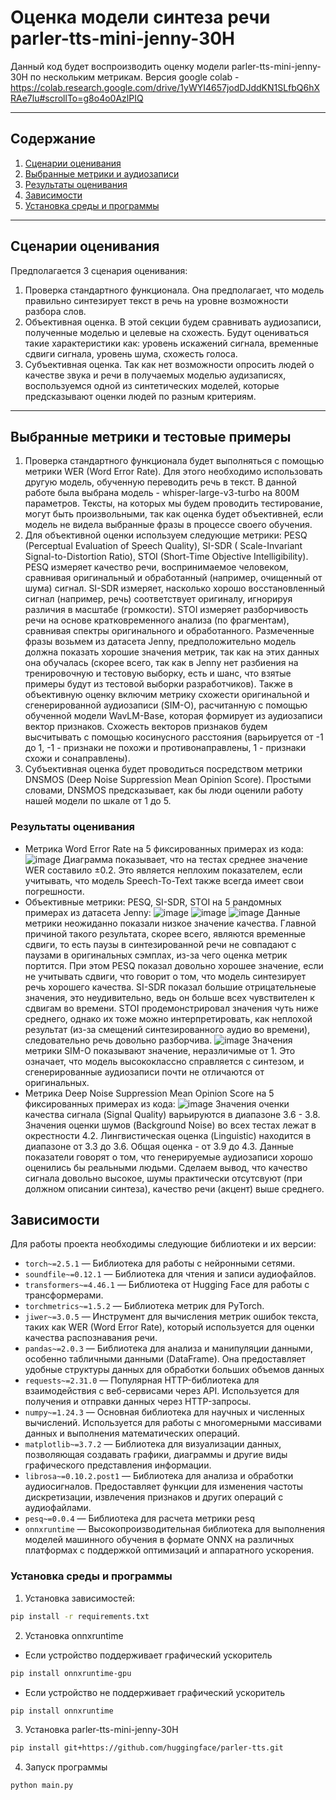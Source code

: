 # Оценка модели синтеза речи parler-tts-mini-jenny-30H

Данный код будет воспроизводить оценку модели parler-tts-mini-jenny-30H по нескольким метрикам. Версия google
colab - https://colab.research.google.com/drive/1yWYI4657jodDJddKN1SLfbQ6hXRAe7lu#scrollTo=g8o4o0AzlPIQ

---

## Содержание

1. [Сценарии оценивания](#сценарии-оценивания)
2. [Выбранные метрики и аудиозаписи](#установка)
3. [Результаты оценивания](#результаты-оценивания)
4. [Зависимости](#зависимости)
5. [Установка среды и программы](#установка-среды-и-программы)

---

## Сценарии оценивания

Предполагается 3 сценария оценивания:

1) Проверка стандартного функционала. Она предполагает, что модель правильно синтезирует текст в речь на уровне
   возможности разбора слов.
2) Объективная оценка. В этой секции будем сравнивать аудиозаписи, полученные моделью и целевые на схожесть. Будут
   оцениваться такие характеристики как: уровень искажений сигнала, временные сдвиги сигнала, уровень шума, схожесть
   голоса.
3) Субъективная оценка. Так как нет возможности опросить людей о качестве звука и речи в получаемых моделью аудизаписях,
   воспользуемся одной из синтетических моделей, которые предсказывают оценки людей по разным критериям.

---

## Выбранные метрики и тестовые примеры

1. Проверка стандартного функционала будет выполняться с помощью метрики WER (Word Error Rate). Для этого необходимо
   использовать другую модель, обученную переводить речь в текст. В данной работе была выбрана модель -
   whisper-large-v3-turbo на 800M параметров. Тексты, на которых мы будем проводить тестирование, могут быть
   произвольными, так как
   оценка будет объективней, если модель не видела выбранные фразы в процессе своего обучения.
2. Для объективной оценки используем следующие метрики: PESQ (Perceptual Evaluation of Speech Quality), SI-SDR (
   Scale-Invariant Signal-to-Distortion Ratio), STOI (Short-Time Objective Intelligibility). PESQ измеряет качество
   речи, воспринимаемое человеком, сравнивая оригинальный и обработанный (например, очищенный от шума) сигнал. SI-SDR
   измеряет, насколько хорошо восстановленный сигнал (например, речь) соответствует оригиналу, игнорируя различия в
   масштабе (громкости). STOI измеряет разборчивость речи на основе кратковременного анализа (по фрагментам), сравнивая
   спектры оригинального и обработанного. Размеченные фразы возьмем из датасета Jenny, предположительно модель должна
   показать хорошие значения метрик, так как на этих данных она обучалась (скорее всего, так как в Jenny нет разбиения
   на тренировочную и тестовую выборку, есть и шанс, что взятые примеры будут из тестовой выборки разработчиков). Также
   в объективную оценку включим метрику схожести оригинальной и сгенерированной аудиозаписи (SIM-O), расчитанную с
   помощью
   обученной модели WavLM-Base, которая формирует из аудиозаписи вектор признаков. Схожесть векторов признаков будем
   высчитывать с помощью косинусного расстояния (варьируется от -1 до 1, -1 - признаки не похожи и противонаправлены,
   1 - признаки
   схожи и сонаправлены).
3. Субъективная оценка будет проводиться посредством метрики DNSMOS (Deep Noise Suppression Mean Opinion Score).
   Простыми словами, DNSMOS предсказывает, как бы люди оценили работу нашей модели по шкале от 1 до 5.

### Результаты оценивания

- Метрика Word Error Rate на 5 фиксированных примерах из кода:
  ![image](./examples/wer.png)
  Диаграмма показывает, что на тестах среднее значение WER составило ±0.2. Это является неплохим показателем, если
  учитывать, что модель Speech-To-Text также всегда имеет свои погрешности.
- Объективные метрики: PESQ, SI-SDR, STOI на 5 рандомных примерах из датасета Jenny:
  ![image](./examples/pesq.png) ![image](./examples/si-sdr.png) ![image](./examples/stoi.png)
  Данные метрики неожиданно показали низкое значение качества.
  Главной причиной такого результата, скорее всего, являются временные сдвиги, то есть паузы в синтезированной речи не
  совпадают с паузами в оригинальных сэмплах, из-за чего оценка метрик портится. При этом PESQ показал довольно хорошее
  значение, если не учитывать сдвиги, что говорит о том, что модель синтезирует речь хорошего качества. SI-SDR показал
  большие отрицательнеые значения, это неудивительно, ведь он больше всех чувствителен к сдвигам во времени. STOI
  продемонстрировал значения чуть ниже среднего, однако их тоже можно интерпретировать, как неплохой результат (из-за
  смещений синтезированного аудио во времени), следовательно речь довольно разборчива.
  ![image](./examples/SIM-O.png)
  Значения метрики SIM-O показывают значение, неразличимые от 1. Это означает, что модель высококлассно справляется с
  синтезом, и сгенерированные аудиозаписи почти не отличаются от оригинальных. 
- Метрика Deep Noise Suppression Mean Opinion Score на 5 фиксированных примерах из кода:
  ![image](./examples/dnsmos.png)
  Значения оченки качества сигнала (Signal Quality) варьируются в диапазоне 3.6 - 3.8. Значения оценки шумов (Background
  Noise) во всех тестах лежат в окрестности 4.2. Лингвистическая оценка (Linguistic) находится в диапазоне от 3.3 до
  3.6. Общая оценка - от 3.9 до 4.3. Данные показатели говорят о том, что генерируемые аудиозаписи хорошо оценились бы
  реальными людьми. Сделаем вывод, что качество сигнала довольно высокое, шумы практически отсутсвуют (при должном
  описании синтеза), качество речи (акцент) выше среднего.

## Зависимости

Для работы проекта необходимы следующие библиотеки и их версии:

- `torch~=2.5.1` — Библиотека для работы с нейронными сетями.
- `soundfile~=0.12.1` — Библиотека для чтения и записи аудиофайлов.
- `transformers~=4.46.1` — Библиотека от Hugging Face для работы с трансформерами.
- `torchmetrics~=1.5.2` — Библиотека метрик для PyTorch.
- `jiwer~=3.0.5` — Инструмент для вычисления метрик ошибок текста, таких как WER (Word Error Rate), который используется
  для оценки качества распознавания речи.
- `pandas~=2.0.3` — Библиотека для анализа и манипуляции данными, особенно табличными данными (DataFrame). Она
  предоставляет удобные структуры данных для обработки больших объемов данных
- `requests~=2.31.0` — Популярная HTTP-библиотека для взаимодействия с веб-сервисами через API. Используется для
  получения и отправки данных через HTTP-запросы.
- `numpy~=1.24.3` — Основная библиотека для научных и численных вычислений. Используется для работы с многомерными
  массивами данных и выполнения математических операций.
- `matplotlib~=3.7.2` — Библиотека для визуализации данных, позволяющая создавать графики, диаграммы и другие виды
  графического представления информации.
- `librosa~=0.10.2.post1` — Библиотека для анализа и обработки аудиосигналов. Предоставляет функции для изменения
  частоты дискретизации, извлечения признаков и других операций с аудиофайлами.
- `pesq~=0.0.4` — Библиотека для расчета метрики pesq
- `onnxruntime` — Высокопроизводительная библиотека для выполнения моделей машинного обучения в формате ONNX на
  различных платформах с поддержкой оптимизаций и аппаратного ускорения.

### Установка среды и программы

1. Установка зависимостей:

```bash
pip install -r requirements.txt
```

2. Установка onnxruntime

- Если устройство поддерживает графический ускоритель

```bash
pip install onnxruntime-gpu
```

- Если устройство не поддерживает графический ускоритель

```bash
pip install onnxruntime
```

3. Установка parler-tts-mini-jenny-30H

```bash
pip install git+https://github.com/huggingface/parler-tts.git
```

4. Запуск программы

```bash
python main.py
```